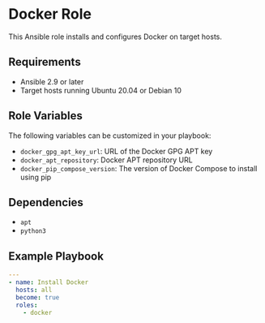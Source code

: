 # Docker Role

This Ansible role installs and configures Docker on target hosts.

## Requirements

- Ansible 2.9 or later
- Target hosts running Ubuntu 20.04 or Debian 10

## Role Variables

The following variables can be customized in your playbook:

- `docker_gpg_apt_key_url`: URL of the Docker GPG APT key
- `docker_apt_repository`: Docker APT repository URL
- `docker_pip_compose_version`:  The version of Docker Compose to install using
  pip

## Dependencies

- `apt`
- `python3`

## Example Playbook

```yaml
---
- name: Install Docker
  hosts: all
  become: true
  roles:
    - docker
```
